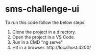 # sms-challenge-ui

To run this code follow the below steps:

1.  Clone the project in a directory.
2.  Open the project in a VS Code.
3.  Run in a CMD "ng serve"
4.  Hit in a browser: http://localhost:4200/
